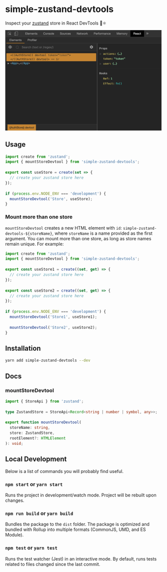 # simple-zustand-devtools

Inspect your [zustand](https://github.com/react-spring/zustand) store in React DevTools 🐻⚛️

<img width="500" src="/assets/devtools.png"/>

## Usage

```ts
import create from 'zustand';
import { mountStoreDevtool } from 'simple-zustand-devtools';

export const useStore = create(set => {
  // create your zustand store here
});

if (process.env.NODE_ENV === 'development') {
  mountStoreDevtool('Store', useStore);
}
```

### Mount more than one store

`mountStoreDevtool` creates a new HTML element with `id`: `simple-zustand-devtools-${storeName}`, where `storeName` is a name provided as the first argument. You can mount more than one store, as long as store names remain unique. For example:

```ts
import create from 'zustand';
import { mountStoreDevtool } from 'simple-zustand-devtools';

export const useStore1 = create((set, get) => {
  // create your zustand store here
});

export const useStore2 = create((set, get) => {
  // create your zustand store here
});

if (process.env.NODE_ENV === 'development') {
  mountStoreDevtool('Store1', useStore1);

  mountStoreDevtool('Store2', useStore2);
}
```

## Installation

```sh
yarn add simple-zustand-devtools --dev
```

## Docs

### mountStoreDevtool

```ts
import { StoreApi } from 'zustand';

type ZustandStore = StoreApi<Record<string | number | symbol, any>>;

export function mountStoreDevtool(
  storeName: string,
  store: ZustandStore,
  rootElement?: HTMLElement
): void;
```

## Local Development

Below is a list of commands you will probably find useful.

### `npm start` or `yarn start`

Runs the project in development/watch mode. Project will be rebuilt upon changes.

### `npm run build` or `yarn build`

Bundles the package to the `dist` folder.
The package is optimized and bundled with Rollup into multiple formats (CommonJS, UMD, and ES Module).

### `npm test` or `yarn test`

Runs the test watcher (Jest) in an interactive mode.
By default, runs tests related to files changed since the last commit.
